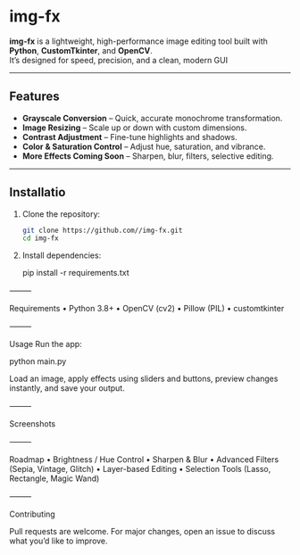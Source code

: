 # img-fx
**img-fx** is a lightweight, high-performance image editing tool built with **Python**, **CustomTkinter**, and **OpenCV**.  
It’s designed for speed, precision, and a clean, modern GUI 

---

## Features
- **Grayscale Conversion** – Quick, accurate monochrome transformation.
- **Image Resizing** – Scale up or down with custom dimensions.
- **Contrast Adjustment** – Fine-tune highlights and shadows.
- **Color & Saturation Control** – Adjust hue, saturation, and vibrance.
- **More Effects Coming Soon** – Sharpen, blur, filters, selective editing.

---

## Installatio
1. Clone the repository:
   ```bash
   git clone https://github.com//img-fx.git
   cd img-fx

2.	Install dependencies:

    pip install -r requirements.txt



⸻

Requirements
	•	Python 3.8+
	•	OpenCV (cv2)
	•	Pillow (PIL)
	•	customtkinter

⸻

Usage
Run the app:

python main.py

Load an image, apply effects using sliders and buttons, preview changes instantly, and save your output.

⸻

Screenshots


⸻

Roadmap
	•	Brightness / Hue Control
	•	Sharpen & Blur
	•	Advanced Filters (Sepia, Vintage, Glitch)
	•	Layer-based Editing
	•	Selection Tools (Lasso, Rectangle, Magic Wand)

⸻

Contributing

Pull requests are welcome.
For major changes, open an issue to discuss what you’d like to improve.